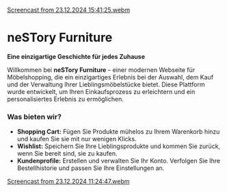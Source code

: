 [Screencast from 23.12.2024 15:41:25.webm](https://github.com/user-attachments/assets/340276eb-5f88-47e7-9426-06f76fffc5ae)
# neSTory Furniture  
**Eine einzigartige Geschichte für jedes Zuhause**

Willkommen bei **neSTory Furniture** – einer modernen Webseite für Möbelshopping, die ein einzigartiges Erlebnis bei der Auswahl, dem Kauf und der Verwaltung Ihrer Lieblingsmöbelstücke bietet. Diese Plattform wurde entwickelt, um Ihren Einkaufsprozess zu erleichtern und ein personalisiertes Erlebnis zu ermöglichen.

### Was bieten wir?  
- **Shopping Cart:** Fügen Sie Produkte mühelos zu Ihrem Warenkorb hinzu und kaufen Sie sie mit nur wenigen Klicks.  
- **Wishlist:** Speichern Sie Ihre Lieblingsprodukte und kommen Sie zurück, wenn Sie bereit sind, sie zu kaufen.  
- **Kundenprofile:** Erstellen und verwalten Sie Ihr Konto. Verfolgen Sie Ihre Bestellhistorie und passen Sie Ihre Einstellungen an.


[Screencast from 23.12.2024 11:24:47.webm](https://github.com/user-attachments/assets/5acc3525-163c-4944-b187-e009341efc17)

